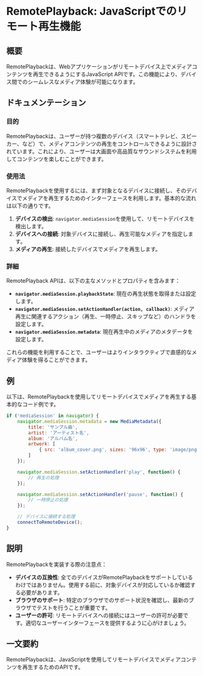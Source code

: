 <!--
Meta Description: # RemotePlayback: JavaScriptでのリモート再生機能 ## 概要 RemotePlaybackは、Webアプリケーションがリモートデバイス上でメディアコンテンツを再生できるようにするJavaScript APIです。この機能により、デバイス間でのシームレスなメディア体験が可能...
Meta Keywords: navigator, mediasession, remoteplaybackは, setactionhandler, remoteplayback
-->

# RemotePlayback: JavaScriptでのリモート再生機能

## 概要
RemotePlaybackは、Webアプリケーションがリモートデバイス上でメディアコンテンツを再生できるようにするJavaScript APIです。この機能により、デバイス間でのシームレスなメディア体験が可能になります。

## ドキュメンテーション
### 目的
RemotePlaybackは、ユーザーが持つ複数のデバイス（スマートテレビ、スピーカー、など）で、メディアコンテンツの再生をコントロールできるように設計されています。これにより、ユーザーは大画面や高品質なサウンドシステムを利用してコンテンツを楽しむことができます。

### 使用法
RemotePlaybackを使用するには、まず対象となるデバイスに接続し、そのデバイスでメディアを再生するためのインターフェースを利用します。基本的な流れは以下の通りです。

1. **デバイスの検出**: `navigator.mediaSession`を使用して、リモートデバイスを検出します。
2. **デバイスへの接続**: 対象デバイスに接続し、再生可能なメディアを指定します。
3. **メディアの再生**: 接続したデバイスでメディアを再生します。

### 詳細
RemotePlayback APIは、以下の主なメソッドとプロパティを含みます：

- **`navigator.mediaSession.playbackState`**: 現在の再生状態を取得または設定します。
- **`navigator.mediaSession.setActionHandler(action, callback)`**: メディア再生に関連するアクション（再生、一時停止、スキップなど）のハンドラを設定します。
- **`navigator.mediaSession.metadata`**: 現在再生中のメディアのメタデータを設定します。

これらの機能を利用することで、ユーザーはよりインタラクティブで直感的なメディア体験を得ることができます。

## 例
以下は、RemotePlaybackを使用してリモートデバイスでメディアを再生する基本的なコード例です。

```javascript
if ('mediaSession' in navigator) {
    navigator.mediaSession.metadata = new MediaMetadata({
        title: 'サンプル曲',
        artist: 'アーティスト名',
        album: 'アルバム名',
        artwork: [
            { src: 'album_cover.png', sizes: '96x96', type: 'image/png' }
        ]
    });

    navigator.mediaSession.setActionHandler('play', function() {
        // 再生の処理
    });

    navigator.mediaSession.setActionHandler('pause', function() {
        // 一時停止の処理
    });

    // デバイスに接続する処理
    connectToRemoteDevice();
}
```

## 説明
RemotePlaybackを実装する際の注意点：

- **デバイスの互換性**: 全てのデバイスがRemotePlaybackをサポートしているわけではありません。使用する前に、対象デバイスが対応しているか確認する必要があります。
- **ブラウザのサポート**: 特定のブラウザでのサポート状況を確認し、最新のブラウザでテストを行うことが重要です。
- **ユーザーの許可**: リモートデバイスへの接続にはユーザーの許可が必要です。適切なユーザーインターフェースを提供するように心がけましょう。

## 一文要約
RemotePlaybackは、JavaScriptを使用してリモートデバイスでメディアコンテンツを再生するためのAPIです。